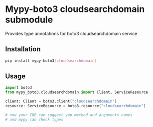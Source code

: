 # Mypy-boto3 cloudsearchdomain submodule

Provides type annotations for boto3 cloudsearchdomain service

## Installation

```bash
pip install mypy-boto3[cloudsearchdomain]
```

## Usage

```python
import boto3
from mypy_boto3.cloudsearchdomain import Client, ServiceResource

client: Client = boto3.client("cloudsearchdomain")
resource: ServiceResource = boto3.resource("cloudsearchdomain")

# now your IDE can suggest you method and arguments names
# and mypy can check types
```

